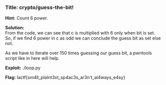 ### **Title:** crypto/guess-the-bit!

**Hint:** Count 6 power.

**Solution:**\
From the code, we can see that c is multiplied with 6 only when bit is set.\
So, if we find 6 power in c as odd we can conclude the guess bit as set else not.

As we have to iterate over 150 times guessing our guess bit, a pwntools script like in here will help.

**Exploit:** ./loop.py

**Flag:** lactf{sm4ll_plalnt3xt_sp4ac3s_ar3n't_al4ways_e4sy}
